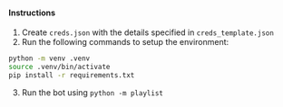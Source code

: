 #### Instructions
1. Create `creds.json` with the details specified in `creds_template.json`
2. Run the following commands to setup the environment:
```bash
python -m venv .venv
source .venv/bin/activate
pip install -r requirements.txt
```
3. Run the bot using `python -m playlist`
